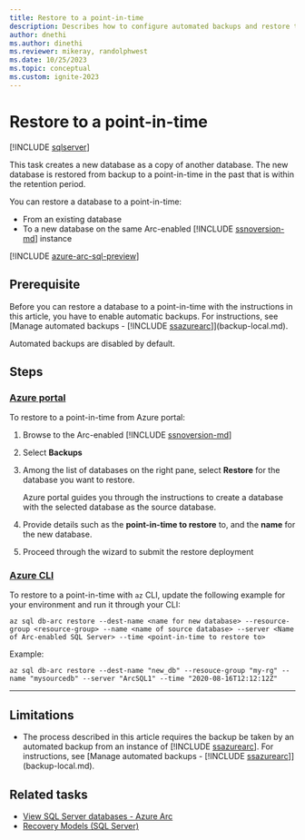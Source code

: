```yaml
---
title: Restore to a point-in-time
description: Describes how to configure automated backups and restore to a point in time
author: dnethi
ms.author: dinethi
ms.reviewer: mikeray, randolphwest
ms.date: 10/25/2023
ms.topic: conceptual
ms.custom: ignite-2023
---
```


# Restore to a point-in-time 

[!INCLUDE [sqlserver](../../includes/applies-to-version/sqlserver.md)]

This task creates a new database as a copy of another database. The new database is restored from backup to a point-in-time in the past that is within the retention period.  

You can restore a database to a point-in-time:

- From an existing database
- To a new database on the same Arc-enabled [!INCLUDE [ssnoversion-md](../../includes/ssnoversion-md.md)] instance

[!INCLUDE [azure-arc-sql-preview](includes/azure-arc-sql-preview.md)]

## Prerequisite

Before you can restore a database to a point-in-time with the instructions in this article, you have to enable automatic backups. For instructions, see [Manage automated backups - [!INCLUDE [ssazurearc](../../includes/ssazurearc.md)]](backup-local.md).

Automated backups are disabled by default.

## Steps

### [Azure portal](#tab/azure)

To restore to a point-in-time from Azure portal:

1. Browse to the Arc-enabled [!INCLUDE [ssnoversion-md](../../includes/ssnoversion-md.md)]
1. Select **Backups**
1. Among the list of databases on the right pane, select **Restore** for the database you want to restore.

   Azure portal guides you through the instructions to create a database with the selected database as the source database.

1. Provide details such as the **point-in-time to restore** to, and the **name** for the new database.
1. Proceed through the wizard to submit the restore deployment

### [Azure CLI](#tab/az)

To restore to a point-in-time with `az` CLI, update the following example for your environment and run it through your CLI:

```azurecli
az sql db-arc restore --dest-name <name for new database> --resource-group <resource-group> --name <name of source database> --server <Name of Arc-enabled SQL Server> --time <point-in-time to restore to>
```

Example:

```azurecli
az sql db-arc restore --dest-name "new_db" --resouce-group "my-rg" --name "mysourcedb" --server "ArcSQL1" --time "2020-08-16T12:12:12Z"
```
---

## Limitations

- The process described in this article requires the backup be taken by an automated backup from an instance of [!INCLUDE [ssazurearc](../../includes/ssazurearc.md)]. For instructions, see [Manage automated backups - [!INCLUDE [ssazurearc](../../includes/ssazurearc.md)]](backup-local.md).

## Related tasks

- [View SQL Server databases - Azure Arc](view-databases.md)
- [Recovery Models (SQL Server)](../../relational-databases/backup-restore/recovery-models-sql-server.md)
